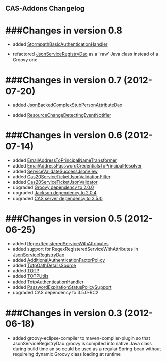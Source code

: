 ## CAS-Addons Changelog

###Changes in version 0.8  
===================================

* added [StormpathBasicAuthenticationHandler](https://github.com/Unicon/cas-addons/blob/master/src/main/java/net/unicon/cas/addons/authentication/handler/StormpathBasicAuthenticationHandler.java)

* refactored [JsonServiceRegistryDao](https://github.com/Unicon/cas-addons/blob/master/src/main/java/net/unicon/cas/addons/serviceregistry/JsonServiceRegistryDao.java) as a 'raw' Java class instead of a Groovy one

###Changes in version 0.7 (2012-07-20)
======================================

* added [JsonBackedComplexStubPersonAttributeDao](https://github.com/Unicon/cas-addons/blob/master/src/main/java/net/unicon/cas/addons/persondir/JsonBackedComplexStubPersonAttributeDao.java)

* added [ResourceChangeDetectingEventNotifier](https://github.com/Unicon/cas-addons/blob/master/src/main/java/net/unicon/cas/addons/support/ResourceChangeDetectingEventNotifier.java)


###Changes in version 0.6 (2012-07-14)
======================================

* added [EmailAddressToPrincipalNameTransformer](https://github.com/Unicon/cas-addons/blob/master/src/main/java/net/unicon/cas/addons/authentication/handler/EmailAddressToPrincipalNameTransformer.java)
* added [EmailAddressPasswordCredentialsToPrincipalResolver](https://github.com/Unicon/cas-addons/blob/master/src/main/java/net/unicon/cas/addons/authentication/principal/EmailAddressPasswordCredentialsToPrincipalResolver.java)
* added [ServiceValidateSuccessJsonView](https://github.com/Unicon/cas-addons/blob/master/src/main/java/net/unicon/cas/addons/response/ServiceValidateSuccessJsonView.java)
* added [Cas20ServiceTicketJsonValidationFilter](https://github.com/Unicon/cas-addons/blob/master/src/main/java/net/unicon/cas/addons/client/validation/Cas20ServiceTicketJsonValidationFilter.java)
* added [Cas20ServiceTicketJsonValidator](https://github.com/Unicon/cas-addons/blob/master/src/main/java/net/unicon/cas/addons/client/validation/Cas20ServiceTicketJsonValidator.java)
* upgraded [Groovy dependency to 2.0.0](https://github.com/Unicon/cas-addons/blob/master/pom.xml)
* upgraded [Jackson dependency to 2.0.4](https://github.com/Unicon/cas-addons/blob/master/pom.xml)
* upgraded [CAS server dependency to 3.5.0](https://github.com/Unicon/cas-addons/blob/master/pom.xml)

###Changes in version 0.5 (2012-06-25)
======================================

* added [RegexRegisteredServiceWithAttributes](https://github.com/Unicon/cas-addons/blob/master/src/main/java/net/unicon/cas/addons/serviceregistry/RegexRegisteredServiceWithAttributes.java)
* added support for RegexRegisteredServiceWithAttributes in [JsonServiceRegistryDao](https://github.com/Unicon/cas-addons/blob/master/src/main/java/net/unicon/cas/addons/serviceregistry/JsonServiceRegistryDao.groovy)
* added [AdditionalAuthenticationFactorPolicy](https://github.com/Unicon/cas-addons/blob/master/src/main/java/net/unicon/cas/addons/authentication/strong/AdditionalAuthenticationFactorPolicy.java)
* added [TotpOathDetailsSource](https://github.com/Unicon/cas-addons/blob/master/src/main/java/net/unicon/cas/addons/authentication/strong/oath/totp/TotpOathDetailsSource.java)
* added [TOTP](https://github.com/Unicon/cas-addons/blob/master/src/main/java/net/unicon/cas/addons/authentication/strong/oath/totp/TOTP.java)
* added [TOTPUtils](https://github.com/Unicon/cas-addons/blob/master/src/main/java/net/unicon/cas/addons/authentication/strong/oath/totp/TOTPUtils.java)
* added [TotpAuthenticationHandler](https://github.com/Unicon/cas-addons/blob/master/src/main/java/net/unicon/cas/addons/authentication/strong/oath/totp/TotpAuthenticationHandler.java)
* added [PasswordExpirationStatusPolicySupport](https://github.com/Unicon/cas-addons/blob/master/src/main/java/net/unicon/cas/addons/authentication/support/PasswordExpirationStatusPolicySupport.java)
* upgraded CAS dependency to 3.5.0-RC2

###Changes in version 0.3 (2012-06-18)
======================================

* added groovy-eclipse-compiler to maven-compiler-plugin so that JsonServiceRegistryDao.groovy is compiled into native Java class during build time an so could be used as a regular Spring bean without requireing dynamic Groovy class loading at runtime


